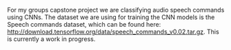For my groups capstone project we are classifying audio speech commands using CNNs. The dataset we are using for training the CNN models is the Speech commands dataset, which can be found here: http://download.tensorflow.org/data/speech_commands_v0.02.tar.gz. This is currently a work in progress. 

